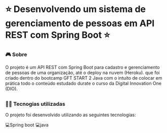 # ⭐ Desenvolvendo um sistema de gerenciamento de pessoas em API REST com Spring Boot ⭐

### 🎮️ Sobre
O projeto é um API REST com Spring Boot para cadastro e gerenciamento de  pessoas de uma organização, até o deploy na nuvem (Heroku). que foi criado dentro do bootcamp GFT START 2 Java com o intuito de colocar em prática todo o conteúdo estudado durate o curso da Digital Innovation One (DIO).

## 

### 👨‍💻️ Tecnogias utilizadas
O projeto foi desenvolvido utilizando as seguintes tecnologias:

💻️Spring boot 💻️java 

